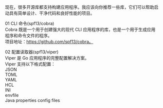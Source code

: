 现在，很多开源库都支持构建应用程序。我应该向你推荐一些库，它们可以帮助启动具有简单设计、干净代码和良好性能的项目。       

01 CLI 命令(spf13/cobra)          
Cobra 既是一个用于创建强大的现代 CLI 应用程序的库，也是一个用于生成应用程序和命令文件的程序。            
项目地址：https://github.com/spf13/cobra。            

02 配置读取器(spf13/viper)           
Viper 是 Go 应用程序的完整配置解决方案。           
Viper 支持以下格式配置：         
    JSON        
    TOML        
    YAML        
    HCL     
    INI     
    envfile     
    Java properties config files        


